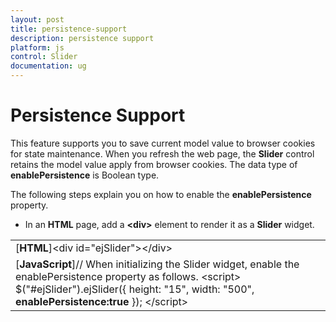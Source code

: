 ```yaml
---
layout: post
title: persistence-support
description: persistence support
platform: js
control: Slider
documentation: ug
---
```


# Persistence Support

This feature supports you to save current model value to browser cookies for state maintenance. When you refresh the web page, the **Slider** control retains the model value apply from browser cookies. The data type of **enablePersistence** is Boolean type. 

The following steps explain you on how to enable the **enablePersistence** property.

* In an **HTML** page, add a **&lt;div&gt;** element to render it as a **Slider** widget.



<table>
<tr>
<td>
[<b>HTML</b>]&lt;div id="ejSlider"&gt;&lt;/div&gt;</td></tr>
<tr>
<td>
[<b>JavaScript</b>]// When initializing the Slider widget, enable the enablePersistence property as follows.    &lt;script&gt;        $("#ejSlider").ejSlider({            height: "15",            width: "500",<b>            enablePersistence:true</b>        });    &lt;/script&gt;</td></tr>
</table>


